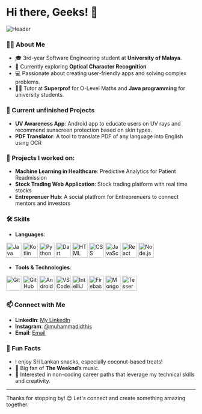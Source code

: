 # Hi there, Geeks! 👋 

![Header](https://tenor.com/search/batmobile-gifs)

### 👨‍💻 About Me
- 🎓 3rd-year Software Engineering student at **University of Malaya**.
- 🌱 Currently exploring **Optical Character Recognition**
- 💻 Passionate about creating user-friendly apps and solving complex problems.
- 🧑‍🏫 Tutor at **Superprof** for O-Level Maths and **Java programming** for university students.

### 🔭 Current unfinished Projects
- **UV Awareness App**: Android app to educate users on UV rays and recommend sunscreen protection based on skin types.
- **PDF Translator**: A tool to translate PDF of any language into English using OCR

### 🔭 Projects I worked on:
- **Machine Learning in Healthcare**: Predictive Analytics for Patient Readmission
- **Stock Trading Web Application**: Stock trading platform with real time stocks
- **Entreprenuer Hub**: A social platfrom for Entreprenuers to connect mentors and investors
### 🛠️ Skills
- **Languages**:
<p>
<img src="https://cdn.jsdelivr.net/gh/devicons/devicon/icons/java/java-original.svg" alt="Java" width="40" height="40"/>
<img src="https://cdn.jsdelivr.net/gh/devicons/devicon/icons/kotlin/kotlin-original.svg" alt="Kotlin" width="40" height="40"/>
<img src="https://cdn.jsdelivr.net/gh/devicons/devicon/icons/python/python-original.svg" alt="Python" width="40" height="40"/>
<img src="https://cdn.jsdelivr.net/gh/devicons/devicon/icons/dart/dart-original.svg" alt="Dart" width="40" height="40"/>
<img src="https://cdn.jsdelivr.net/gh/devicons/devicon/icons/html5/html5-original.svg" alt="HTML" width="40" height="40"/>
<img src="https://cdn.jsdelivr.net/gh/devicons/devicon/icons/css3/css3-original.svg" alt="CSS" width="40" height="40"/>
<img src="https://cdn.jsdelivr.net/gh/devicons/devicon/icons/javascript/javascript-original.svg" alt="JavaScript" width="40" height="40"/>
<img src="https://cdn.jsdelivr.net/gh/devicons/devicon/icons/react/react-original.svg" alt="React" width="40" height="40"/>
<img src="https://cdn.jsdelivr.net/gh/devicons/devicon/icons/nodejs/nodejs-original.svg" alt="Node.js" width="40" height="40"/>
</p>

- **Tools & Technologies**:
<p>
<img src="https://cdn.jsdelivr.net/gh/devicons/devicon/icons/git/git-original.svg" alt="Git" width="40" height="40"/> 
<img src="https://cdn.jsdelivr.net/gh/devicons/devicon/icons/github/github-original.svg" alt="GitHub" width="40" height="40"/> 
<img src="https://cdn.jsdelivr.net/gh/devicons/devicon/icons/androidstudio/androidstudio-original.svg" alt="Android Studio" width="40" height="40"/> 
<img src="https://cdn.jsdelivr.net/gh/devicons/devicon/icons/vscode/vscode-original.svg" alt="VS Code" width="40" height="40"/>
<img src="https://cdn.jsdelivr.net/gh/devicons/devicon/icons/intellij/intellij-original.svg" alt="IntelliJ" width="40" height="40"/>
<img src="https://cdn.jsdelivr.net/gh/devicons/devicon/icons/firebase/firebase-plain.svg" alt="Firebase" width="40" height="40"/>
<img src="https://cdn.jsdelivr.net/gh/devicons/devicon/icons/mongodb/mongodb-original.svg" alt="MongoDB" width="40" height="40"/>
<img src="https://cdn.jsdelivr.net/gh/devicons/devicon/icons/tesseract/tesseract-original.svg" alt="Tesseract" width="40" height="40"/>  
</p> 


### 📫 Connect with Me
- **LinkedIn**: [My LinkedIn](https://linkedin.com/in/abdullahtaludkerse)
- **Instagram**: [@muhammadidthis](https://instagram/muhammadidthis)
- **Email**: [Email](abdullahtalukder46@gmail.com)

<!--### 📈 GitHub Stats
![Your GitHub stats](https://github-readme-stats.vercel.app/api?username=YourUsername&show_icons=true&theme=radical) -->

### 🌱 Fun Facts
- I enjoy Sri Lankan snacks, especially coconut-based treats!
- 🎵 Big fan of **The Weeknd**’s music.
- 🧠 Interested in non-coding career paths that leverage my technical skills and creativity.

---

Thanks for stopping by! 😊 Let's connect and create something amazing together.
